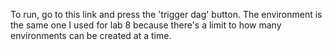 To run, go to this link and press the 'trigger dag' button. The environment is the same one I used for lab 8 because there's a limit to how many environments can be created at a time.

